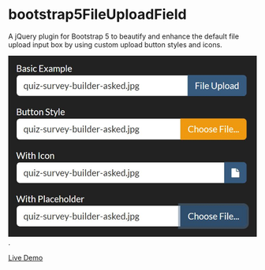 # bootstrap5FileUploadField

A jQuery plugin for Bootstrap 5 to beautify and enhance the default file upload input box by using custom upload button styles and icons.

![Bootstrap 5 File Upload Field Plugin](https://github.com/jqueryscript/bootstrap5FileUploadField/blob/master/customize-bootstrap-file-field.jpg?raw=true "Bootstrap 5 File Upload Field Plugin").

<a href="https://www.jqueryscript.net/demo/customize-bootstrap-file-field/" target="_blank">Live Demo</a>
